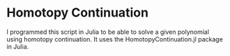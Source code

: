# Homotopy Continuation

I programmed this script in Julia to be able to solve a given polynomial using homotopy continuation. It uses the HomotopyContinuation.jl package in Julia. 
